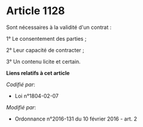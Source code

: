 # Article 1128

Sont nécessaires à la validité d'un contrat : 

1° Le consentement des parties ; 

2° Leur capacité de contracter ; 

3° Un contenu licite et certain.

**Liens relatifs à cet article**

_Codifié par_:

  - Loi n°1804-02-07

_Modifié par_:

  - Ordonnance n°2016-131 du 10 février 2016 - art. 2
